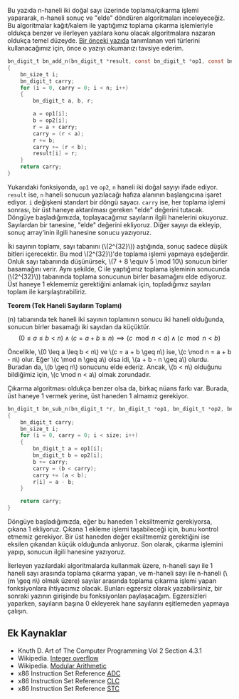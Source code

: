 <!--
.. date: 2020-02-23 18:28
.. description: 
.. slug: buyuk-sayi-islemleri-toplama-cikarma
.. title: Büyük Sayı Algoritmaları - Toplama / Çıkarma
.. tags: mathjax
-->

<style>
// http://felix11h.github.io/blog/mathjax-theorems
.theorem {
display: block;
font-style: italic;
}
.theorem:before {
content: "Teorem. ";
font-weight: bold;
font-style: normal;
}
.theorem[text]:before {
content: "Teorem (" attr(text) ") ";
}

</style>

Bu yazıda n-haneli iki doğal sayı üzerinde toplama/çıkarma işlemi yapararak,
n-haneli sonuç ve "elde" döndüren algoritmaları inceleyeceğiz. Bu algoritmalar
kağıt/kalem ile yaptığımız toplama çıkarma işlemleriyle oldukça benzer ve ilerleyen
yazılara konu olacak algoritmalara nazaran oldukça temel düzeyde. [Bir önceki yazıda](buyuk-sayi-islemleri-giris.html)
tanımlanan veri türlerini kullanacağımız için, önce o yazıyı okumanızı tavsiye ederim.

```C
bn_digit_t bn_add_n(bn_digit_t *result, const bn_digit_t *op1, const bn_digit_t *op2, bn_size_t n)
{
	bn_size_t i;
	bn_digit_t carry;
	for (i = 0, carry = 0; i < n; i++)
	{
		bn_digit_t a, b, r;

		a = op1[i];
		b = op2[i];
		r = a + carry;
		carry = (r < a);
		r += b;
		carry += (r < b);
		result[i] = r;
	}
	return carry;
}

```

Yukarıdaki fonksiyonda, `op1` ve `op2`, `n` haneli iki doğal sayıyı ifade ediyor. `result`
ise, `n` haneli sonucun yazılacağı hafıza alanının başlangıcına işaret ediyor. `i` değişkeni
standart bir döngü sayacı. `carry` ise, her toplama işlemi sonrası, bir üst haneye aktarılması
gereken "elde" değerini tutacak. Döngüye başladığımızda, toplayacağımız sayıların ilgili
hanelerini okuyoruz. Sayılardan bir tanesine, "elde" değerini ekliyoruz. Diğer sayıyı
da ekleyip, sonuç array'inin ilgili hanesine sonucu yazıyoruz.

İki sayının toplamı, sayı tabanını (\\(2^{32}\\)) aştığında, sonuç sadece düşük bitleri içerecektir. Bu
mod \\(2^{32}\\)'de toplama işlemi yapmaya eşdeğerdir. Onluk sayı tabanında düşünürsek, \\(7 + 8 \equiv 5 \mod 10\\)
sonucun birler basamağını verir. Aynı şekilde, C ile yaptığımız toplama işleminin sonucunda (\\(2^{32}\\))
tabanında toplama sonucunun birler basamağını elde ediyoruz. Üst haneye 1 eklememiz gerektiğini anlamak
için, topladığımız sayıları toplam ile karşılaştırabiliriz.

<div class="theorem" text='Tek Haneli Sayıların Toplamı'>

\(n\) tabanında tek haneli iki sayının toplamının sonucu iki haneli olduğunda, sonucun birler basamağı
iki sayıdan da küçüktür.
$$
(0 \leq a \leq b < n) \land (c = a + b \geq n) \implies (c \mod n < a) \land (c \mod n < b)
$$
</div>

Öncelikle, \\(0 \leq a \leq b < n\\) ve \\(c = a + b \geq n\\) ise, \\(c \mod n = a + b - n\\) olur.
Eğer \\(c \mod n \geq a\\) olsa idi, \\(a + b - n \geq a\\) olurdu. Buradan da, \\(b \geq n\\)
sonucunu elde ederiz. Ancak, \\(b < n\\) olduğunu bildiğimiz için, \\(c \mod n < a\\) olmak zorundadır.

Çıkarma algoritması oldukça benzer olsa da, birkaç nüans farkı var. Burada, üst haneye 1 vermek
yerine, üst haneden 1 almamız gerekiyor.

```C
bn_digit_t bn_sub_n(bn_digit_t *r, bn_digit_t *op1, bn_digit_t *op2, bn_size_t size)
{
	bn_digit_t carry;
	bn_size_t i;
	for (i = 0, carry = 0; i < size; i++)
	{
		bn_digit_t a = op1[i];
		bn_digit_t b = op2[i];
		b += carry;
		carry = (b < carry);
		carry += (a < b);
		r[i] = a - b;
	}

	return carry;
}
```

Döngüye başladığımızda, eğer bu haneden 1 eksiltmemiz gerekiyorsa, çıkana 1 ekliyoruz.
Çıkana 1 ekleme işlemi taşabileceği için, bunu kontrol etmemiz gerekiyor. Bir üst
haneden değer eksiltmemiz gerektiğini ise eksilen çıkandan küçük olduğunda anlıyoruz.
Son olarak, çıkarma işlemini yapıp, sonucun ilgili hanesine yazıyoruz.

İlerleyen yazılardaki algoritmalarda kullanmak üzere, n-haneli sayı ile 1 haneli sayı
arasında toplama çıkarma yapan, ve m-haneli sayı ile n-haneli (\\(m \geq n\\) olmak üzere)
sayılar arasında toplama çıkarma işlemi yapan fonksiyonlara ihtiyacımız olacak. Bunları egzersiz
olarak yazabilirsiniz, bir sonraki yazının girişinde bu fonksiyonları paylaşacağım. Egzersizleri
yaparken, sayıların başına 0 ekleyerek hane sayılarını eşitlemeden yapmaya çalışın.

Ek Kaynaklar
------------

 - Knuth D. Art of The Computer Programming Vol 2 Section 4.3.1
 - Wikipedia. [Integer overflow](https://en.wikipedia.org/wiki/Integer_overflow)
 - Wikipedia. [Modular Arithmetic](https://en.wikipedia.org/wiki/Modular_arithmetic)
 - x86 Instruction Set Reference [ADC](https://x86.puri.sm/html/file_module_x86_id_4.html)
 - x86 Instruction Set Reference [CLC](https://x86.puri.sm/html/file_module_x86_id_28.html)
 - x86 Instruction Set Reference [STC](https://x86.puri.sm/html/file_module_x86_id_302.html)
